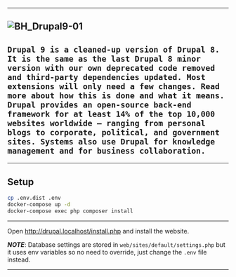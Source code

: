 -----------------------------------------------------------------------------------------------------------------------------------------------------------------
![BH_Drupal9-01](https://user-images.githubusercontent.com/73672879/162577161-740fe7d5-a94e-4f37-b299-a164b34e5224.jpeg)
-----------------------------------------------------------------------------------------------------------------------------------------------------------------
`Drupal 9 is a cleaned-up version of Drupal 8. It is the same as the last Drupal 8 minor version with our own deprecated code removed and third-party dependencies updated. Most extensions will only need a few changes. Read more about how this is done and what it means.`
`Drupal provides an open-source back-end framework for at least 14% of the top 10,000 websites worldwide – ranging from personal blogs to corporate, political, and government sites. Systems also use Drupal for knowledge management and for business collaboration.`
-----------------------------------------------------------------------------------------------------------------------------------------------------------------

-----------------------------------------------------------------------------------------------------------------------------------------------------------------
## Setup

```bash
cp .env.dist .env
docker-compose up -d
docker-compose exec php composer install
```
-----------------------------------------------------------------------------------------------------------------------------------------------------------------

Open http://drupal.localhost/install.php and install the website.

**_NOTE_**:
Database settings are stored in `web/sites/default/settings.php` but it uses env variables so no need to override, just change the `.env` file instead.

-----------------------------------------------------------------------------------------------------------------------------------------------------------------
